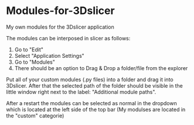 # Modules-for-3Dslicer
My own modules for the 3Dslicer application

The modules can be interposed in slicer as follows:

1. Go to "Edit"
2. Select "Application Settings"
3. Go to "Modules"
4. There should be an option to Drag & Drop a folder/file from the explorer

Put all of your custom modules (.py files) into a folder and drag it into 3Dslicer. After that the selected path of the folder should be visible in the little window right next to the label: "Additional module paths".

After a restart the modules can be selected as normal in the dropdown which is located at the left side of the top bar (My modulses are located in the "custom" categorie)
